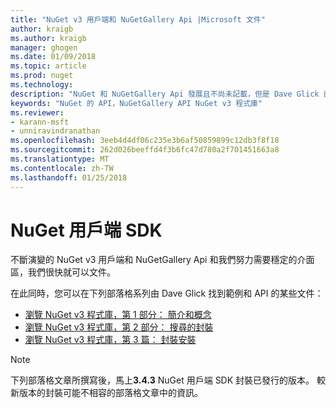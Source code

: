```yaml
---
title: "NuGet v3 用戶端和 NuGetGallery Api |Microsoft 文件"
author: kraigb
ms.author: kraigb
manager: ghogen
ms.date: 01/09/2018
ms.topic: article
ms.prod: nuget
ms.technology: 
description: "NuGet 和 NuGetGallery Api 發展且不尚未記載，但是 Dave Glick 部落格上的可用範例。"
keywords: "NuGet 的 API，NuGetGallery API NuGet v3 程式庫"
ms.reviewer:
- karann-msft
- unniravindranathan
ms.openlocfilehash: 3eeb4d4df06c235e3b6af50859899c12db3f8f18
ms.sourcegitcommit: 262d026beeffd4f3b6fc47d780a2f701451663a8
ms.translationtype: MT
ms.contentlocale: zh-TW
ms.lasthandoff: 01/25/2018
---
```

# <a name="nuget-client-sdk"></a>NuGet 用戶端 SDK

不斷演變的 NuGet v3 用戶端和 NuGetGallery Api 和我們努力需要穩定的介面區，我們很快就可以文件。

在此同時，您可以在下列部落格系列由 Dave Glick 找到範例和 API 的某些文件：

- [瀏覽 NuGet v3 程式庫，第 1 部分： 簡介和概念](http://daveaglick.com/posts/exploring-the-nuget-v3-libraries-part-1)
- [瀏覽 NuGet v3 程式庫，第 2 部分： 搜尋的封裝](http://daveaglick.com/posts/exploring-the-nuget-v3-libraries-part-2)
- [瀏覽 NuGet v3 程式庫，第 3 篇： 封裝安裝](http://daveaglick.com/posts/exploring-the-nuget-v3-libraries-part-3)

> [!Note]
> 下列部落格文章所撰寫後，馬上**3.4.3** NuGet 用戶端 SDK 封裝已發行的版本。
> 較新版本的封裝可能不相容的部落格文章中的資訊。
